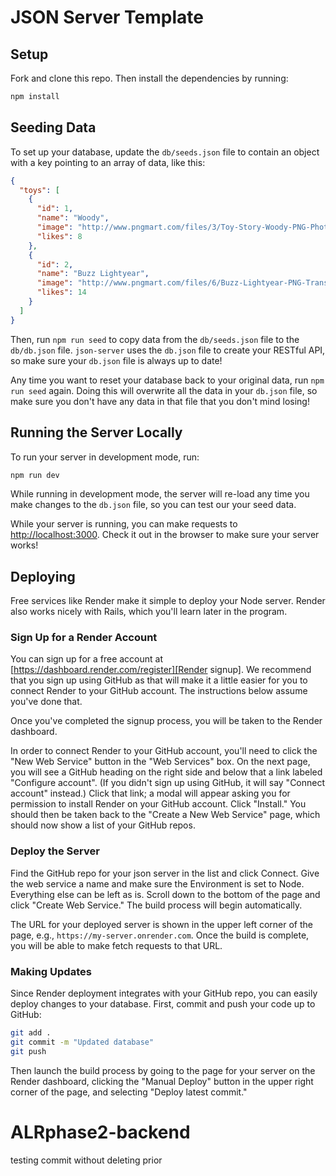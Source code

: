 # JSON Server Template

## Setup

Fork and clone this repo. Then install the dependencies by running:

```sh
npm install
```

## Seeding Data

To set up your database, update the `db/seeds.json` file to contain an object
with a key pointing to an array of data, like this:

```json
{
  "toys": [
    {
      "id": 1,
      "name": "Woody",
      "image": "http://www.pngmart.com/files/3/Toy-Story-Woody-PNG-Photos.png",
      "likes": 8
    },
    {
      "id": 2,
      "name": "Buzz Lightyear",
      "image": "http://www.pngmart.com/files/6/Buzz-Lightyear-PNG-Transparent-Picture.png",
      "likes": 14
    }
  ]
}
```

Then, run `npm run seed` to copy data from the `db/seeds.json` file to the
`db/db.json` file. `json-server` uses the `db.json` file to create your RESTful
API, so make sure your `db.json` file is always up to date!

Any time you want to reset your database back to your original data, run
`npm run seed` again. Doing this will overwrite all the data in your `db.json`
file, so make sure you don't have any data in that file that you don't mind
losing!

## Running the Server Locally

To run your server in development mode, run:

```sh
npm run dev
```

While running in development mode, the server will re-load any time you make
changes to the `db.json` file, so you can test our your seed data.

While your server is running, you can make requests to
[http://localhost:3000](http://localhost:3000). Check it out in the browser to
make sure your server works!

## Deploying

Free services like Render make it simple to deploy your Node server. Render also
works nicely with Rails, which you'll learn later in the program.

### Sign Up for a Render Account

You can sign up for a free account at
[https://dashboard.render.com/register][Render signup]. We recommend that you
sign up using GitHub as that will make it a little easier for you to connect
Render to your GitHub account. The instructions below assume you've done that.

[Render signup]: https://dashboard.render.com/register

Once you've completed the signup process, you will be taken to the Render
dashboard.

In order to connect Render to your GitHub account, you'll need to click the "New
Web Service" button in the "Web Services" box. On the next page, you will see a
GitHub heading on the right side and below that a link labeled "Configure
account". (If you didn't sign up using GitHub, it will say "Connect account"
instead.) Click that link; a modal will appear asking you for permission to
install Render on your GitHub account. Click "Install." You should then be taken
back to the "Create a New Web Service" page, which should now show a list of
your GitHub repos.

### Deploy the Server

Find the GitHub repo for your json server in the list and click Connect. Give
the web service a name and make sure the Environment is set to Node. Everything
else can be left as is. Scroll down to the bottom of the page and click "Create
Web Service." The build process will begin automatically.

The URL for your deployed server is shown in the upper left corner of the page,
e.g., `https://my-server.onrender.com`. Once the build is complete, you will be able to
make fetch requests to that URL.

### Making Updates

Since Render deployment integrates with your GitHub repo, you can easily deploy
changes to your database. First, commit and push your code up to GitHub:

```sh
git add .
git commit -m "Updated database"
git push
```

Then launch the build process by going to the page for your server on the
Render dashboard, clicking the "Manual Deploy" button in the upper right corner
of the page, and selecting "Deploy latest commit."
# ALRphase2-backend
testing commit without deleting prior
